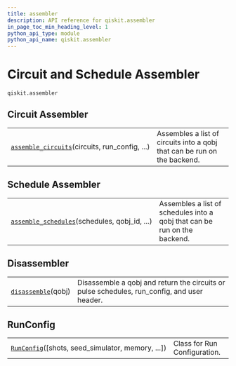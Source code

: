 ```yaml
---
title: assembler
description: API reference for qiskit.assembler
in_page_toc_min_heading_level: 1
python_api_type: module
python_api_name: qiskit.assembler
---
```


<span id="module-qiskit.assembler" />

<span id="qiskit-assembler" />

<span id="circuit-and-schedule-assembler-qiskit-assembler" />

# Circuit and Schedule Assembler

<span id="module-qiskit.assembler" />

`qiskit.assembler`

## Circuit Assembler

|                                                                                                                            |                                                                          |
| -------------------------------------------------------------------------------------------------------------------------- | ------------------------------------------------------------------------ |
| [`assemble_circuits`](qiskit.assembler.assemble_circuits "qiskit.assembler.assemble_circuits")(circuits, run\_config, ...) | Assembles a list of circuits into a qobj that can be run on the backend. |

## Schedule Assembler

|                                                                                                                             |                                                                           |
| --------------------------------------------------------------------------------------------------------------------------- | ------------------------------------------------------------------------- |
| [`assemble_schedules`](qiskit.assembler.assemble_schedules "qiskit.assembler.assemble_schedules")(schedules, qobj\_id, ...) | Assembles a list of schedules into a qobj that can be run on the backend. |

## Disassembler

|                                                                                    |                                                                                              |
| ---------------------------------------------------------------------------------- | -------------------------------------------------------------------------------------------- |
| [`disassemble`](qiskit.assembler.disassemble "qiskit.assembler.disassemble")(qobj) | Disassemble a qobj and return the circuits or pulse schedules, run\_config, and user header. |

## RunConfig

|                                                                                                                |                              |
| -------------------------------------------------------------------------------------------------------------- | ---------------------------- |
| [`RunConfig`](qiskit.assembler.RunConfig "qiskit.assembler.RunConfig")(\[shots, seed\_simulator, memory, ...]) | Class for Run Configuration. |

